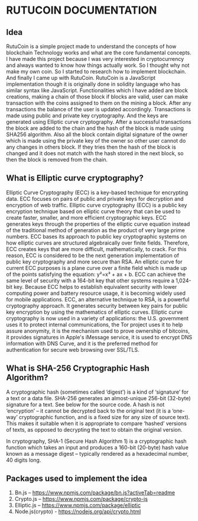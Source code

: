 # RUTUCOIN DOCUMENTATION

## Idea 

RutuCoin is a simple project made to understand the concepts of how  blockchain Technology works and what are the core fundamental concepts.
I have made this project because I was very interested in cryptocurrency and always wanted to know how things actually work. So I thought why not make my own coin. So I started to research how to implement blockchain. And finally I came up with RutuCoin.
RutuCoin is a JavaScript implementation though it is originally done in solidity language who has similar syntax like JavaScript. Functionalities which I have added are block creations, making a chain of those block if blocks are valid, user can make transaction with the coins assigned to them on the mining a block. After any transactions the balance of the user is updated accordingly. Transactions is made using public and private key cryptography. And the keys are generated using Elliptic curve cryptography. After a successful transactions the block are added to the chain and the hash of the block is made using SHA256 algorithm. Also all the block contain digital signature of the owner which is made using the private key of the owner so other user cannot do any changes in others block. If they tries then the hash of the block is changed and it does not match with the hash stored in the next block, so then the block is removed from the chain.

 

## What is Elliptic curve cryptography?
Elliptic Curve Cryptography (ECC) is a key-based technique for encrypting data. ECC focuses on pairs of public and private keys for decryption and encryption of web traffic. 
Elliptic curve cryptography (ECC) is a public key encryption technique based on elliptic curve theory that can be used to create faster, smaller, and more efficient cryptographic keys. ECC generates keys through the properties of the elliptic curve equation instead of the traditional method of generation as the product of very large prime numbers.
ECC bases its approach to public key cryptographic systems on how elliptic curves are structured algebraically over finite fields. Therefore, ECC creates keys that are more difficult, mathematically, to crack. For this reason, ECC is considered to be the next generation implementation of public key cryptography and more secure than RSA.
An elliptic curve for current ECC purposes is a plane curve over a finite field which is made up of the points satisfying the equation:
y²=x³ + ax + b.
ECC can achieve the same level of security with a 164-bit key that other systems require a 1,024-bit key. Because ECC helps to establish equivalent security with lower computing power and battery resource usage, it is becoming widely used for mobile applications.
ECC, an alternative technique to RSA, is a powerful cryptography approach. It generates security between key pairs for public key encryption by using the mathematics of elliptic curves.
Elliptic curve cryptography is now used in a variety of applications: the U.S. government uses it to protect internal communications, the Tor project uses it to help assure anonymity, it is the mechanism used to prove ownership of bitcoins, it provides signatures in Apple's iMessage service, it is used to encrypt DNS information with DNS Curve, and it is the preferred method for authentication for secure web browsing over SSL/TLS.

 ## What is SHA-256 Cryptographic Hash Algorithm?
	
A cryptographic hash (sometimes called ‘digest’) is a kind of ‘signature’ for a text or a data file. SHA-256 generates an almost-unique 256-bit (32-byte) signature for a text. See below for the source code. A hash is not ‘encryption’ – it cannot be decrypted back to the original text (it is a ‘one-way’ cryptographic function, and is a fixed size for any size of source text). This makes it suitable when it is appropriate to compare ‘hashed’ versions of texts, as opposed to decrypting the text to obtain the original version.

In cryptography, SHA-1 (Secure Hash Algorithm 1) is a cryptographic hash function which takes an input and produces a 160-bit (20-byte) hash value known as a message digest – typically rendered as a hexadecimal number, 40 digits long.

## Packages used to implement the idea
1.	Bn.js –  https://www.npmjs.com/package/bn.js?activeTab=readme 
2.	Crypto.js – https://www.npmjs.com/package/crypto-js 
3.	Elliptic.js – https://www.npmjs.com/package/elliptic
4.	Node.js(crypto) - https://nodejs.org/api/crypto.html 
